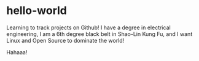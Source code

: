 # hello-world

Learning to track projects on Github!
I have a degree in electrical engineering, I am a 6th degree black belt in Shao-Lin Kung Fu, and I want Linux and Open Source to 
dominate the world!

Hahaaa!
